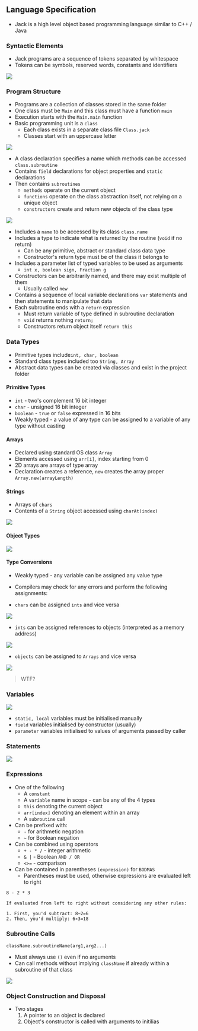 ## Language Specification
- Jack is a high level object based programming language similar to C++ / Java
### Syntactic Elements
- Jack programs are a sequence of tokens separated by whitespace
- Tokens can be symbols, reserved words, constants and identifiers

![](Images/figure_9.6.png)

### Program Structure
- Programs are a collection of classes stored in the same folder
- One class must be `Main` and this class must have a function `main`
- Execution starts with the `Main.main` function
- Basic programming unit is a `class`
	- Each class exists in a separate class file `Class.jack`
	- Classes start with an uppercase letter

![](Images/figure_wo_caption_9.1.png)

- A class declaration specifies a name which methods can be accessed `class.subroutine`
- Contains `field` declarations for object properties and `static` declarations
- Then contains `subroutines`
	- `methods` operate on the current object
	- `functions` operate on the class abstraction itself, not relying on a unique object
	- `constructors` create and return new objects of the class type

![](Images/figure_wo_caption_9.2.png)

- Includes a `name` to be accessed by its class `class.name`
- Includes a type to indicate what is returned by the routine (`void` if no return)
	- Can be any primitive, abstract or standard class data type
	- Constructor's return type must be of the class it belongs to
- Includes a parameter list of typed variables to be used as arguments 
	- `int x, boolean sign, Fraction g`
- Constructors can be arbitrarily named, and there may exist multiple of them
	- Usually called `new`
- Contains a sequence of local variable declarations `var` statements and then statements to manipulate that data
- Each subroutine ends with a `return` expression
	- Must return variable of type defined in subroutine declaration
	- `void` returns nothing `return;`
	- Constructors return object itself `return this`


### Data Types
- Primitive types include`int, char, boolean`
- Standard class types included too `String, Array`
- Abstract data types can be created via classes and exist in the project folder

#### Primitive Types
- `int` - two's complement 16 bit integer
- `char` - unsigned 16 bit integer
- `boolean` - `true` or `false` expressed in 16 bits
- Weakly typed -  a value of any type can be assigned to a variable of any type without casting

#### Arrays
- Declared using standard OS class `Array`
- Elements accessed using `arr[i]`, index starting from 0
- 2D arrays are arrays of type array
- Declaration creates a reference, `new` creates the array proper `Array.new(arrayLength)`

#### Strings
- Arrays of `chars`
- Contents of a `String` object accessed using `charAt(index)`

![](Images/figure_wo_caption_9.4.png)
#### Object Types

![](Images/figure_wo_caption_9.3.png)

#### Type Conversions
- Weakly typed - any variable can be assigned any value type
- Compilers may check for any errors and perform the following assignments:

- `chars` can be assigned `ints` and vice versa

![](Images/figure_wo_caption_9.5.png)

- `ints` can be assigned references to objects (interpreted as a memory address)

![](Images/figure_wo_caption_9.6.png)

- `objects` can be assigned to `Arrays` and vice versa

![](Images/figure_wo_caption_9.7.png)

> WTF?

### Variables

![](Images/figure_9.7.png)

- `static, local` variables must be initialised manually
- `field` variables initialised by constructor (usually)
- `parameter` variables initialised to values of arguments passed by caller

### Statements

![](Images/figure_wo_caption_9.8.png)

### Expressions
- One of the following
	- A `constant`
	- A `variable` name in scope - can be any of the 4 types
	- `this` denoting the current object
	- `arr[index]` denoting an element within an array
	- A `subroutine` call
- Can be prefixed with:
	- `-` for arithmetic negation
	- `~` for Boolean negation
- Can be combined using operators
	- `+ - * /` - integer arithmetic
	- `& |` - Boolean `AND / OR`
	- `<>=` - comparison
- Can be contained in parentheses `(expression)` for `BODMAS`
	- Parentheses must be used, otherwise expressions are evaluated left to right

```
8 - 2 * 3

If evaluated from left to right without considering any other rules:

1. First, you'd subtract: 8−2=6
2. Then, you'd multiply: 6∗3=18
```

### Subroutine Calls

```
className.subroutineName(arg1,arg2...)
```

- Must always use `()` even if no arguments
- Can call methods without implying `className` if already within a subroutine of that class

![](Images/figure_wo_caption_9.9.png)

### Object Construction and Disposal
- Two stages
	1. A pointer to an object is declared
	2. Object's constructor is called with arguments to initilias